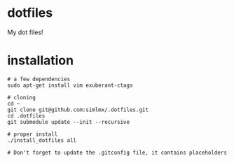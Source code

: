 dotfiles
========

My dot files!

installation
============

    # a few dependencies
    sudo apt-get install vim exuberant-ctags

    # cloning
    cd ~
    git clone git@github.com:simlmx/.dotfiles.git
    cd .dotfiles
    git submodule update --init --recursive
    
    # proper install
    ./install_dotfiles all

    # Don't forget to update the .gitconfig file, it contains placeholders
